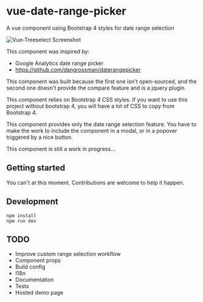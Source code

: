 # vue-date-range-picker
A vue component using Bootstrap 4 styles for date range selection

![Vue-Treeselect Screenshot](https://raw.githubusercontent.com/Owumaro/vue-date-range-picker/master/screenshot.png)

This component was inspired by:
- Google Analytics date range picker
- https://github.com/dangrossman/daterangepicker

This component was built because the first one isn't open-sourced, and the second one doesn't provide the compare feature and is a jquery plugin.

This component relies on Bootstrap 4 CSS styles. If you want to use this project without bootstrap 4, you will have a lot of CSS to copy from Bootstrap 4.

This component provides only the date range selection feature. You have to make the work to include the component in a modal, or in a popover triggered by a nice button.

This component is still a work in progress...

## Getting started

You can't at this moment. Contributions are welcome to help it happen.

## Development

```
npm install
npm run dev
```

## TODO
- Improve custom range selection workflow
- Component props
- Build config
- I18n
- Documentation
- Tests
- Hosted demo page
